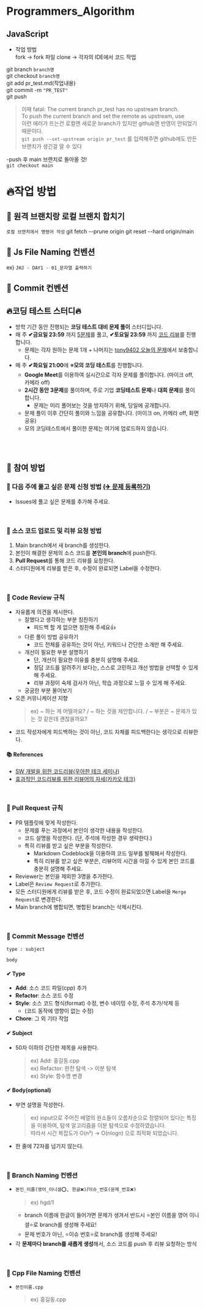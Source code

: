 # Programmers_Algorithm

## JavaScript


- 작업 방법  
fork -> fork 파일 clone -> 각자의 IDE에서 코드 작업

git branch `branch명`  
git checkout `branch명`  
git add pr_test.md(작업내용)  
git commit -m `"PR_TEST"`  
git push  


>  이때 fatal: The current branch pr_test has no upstream branch.  
>  To push the current branch and set the remote as upstream, use  
>  이런 에러가 뜨는건 로컬엔 새로운 branch가 있지만 github엔 반영이 안되었기 때문이다.  
>`git push --set-upstream origin pr_test`
> 를 입력해주면 github에도 만든 브랜치가 생긴걸 알 수 있다

-push 후 main 브랜치로 돌아올 것!  
`git checkout main`

# 🔥작업 방법

## 🔹 원격 브랜치랑 로컬 브랜치 합치기

`로컬 브랜치에서 명령어 작성`
git fetch --prune origin 
git reset --hard origin/main


## 🔹 Js File Naming 컨벤션

ex) `JHJ - DAY1 - 01_문자열 출력하기`


## 🔹 Commit 컨벤션




## 🔥코딩 테스트 스터디🔥
- 방학 기간 동안 진행되는 **코딩 테스트 대비 문제 풀이** 스터디입니다.
- 매 주 **✔금요일 23:59** 까지 [5문제](https://github.com/Study-CodingTest/Study/issues)를 풀고, **✔토요일 23:59** 까지 [코드 리뷰](https://github.com/Study-CodingTest/Study/pulls)를 진행합니다.
    - 문제는 각자 원하는 문제 1개 + 나머지는 [tony9402 오늘의 문제](https://github.com/tony9402/baekjoon/blob/main/picked.md)에서 보충합니다.
- 매 주 **✔화요일 21:00**에 **⭐모의 코딩 테스트**를 진행합니다.
    - **Google Meet**를 이용하여 실시간으로 각자 문제를 풀이합니다. (마이크 off, 카메라 off)
    - **2시간 동안 3문제**를 풀이하며, 주로 기업 **코딩테스트 문제**나 **대회 문제**를 풀이합니다.
        - 문제는 미리 풀어보는 것을 방지하기 위해, 당일에 공개합니다.
    - 문제 풀이 이후 간단히 풀이와 느낌을 공유합니다. (마이크 on, 카메라 off, 화면 공유)
    - 모의 코딩테스트에서 풀이한 문제는 여기에 업로드하지 않습니다.

<br>
<br>

## 🔸 참여 방법

### 🔹 다음 주에 풀고 싶은 문제 신청 방법 [(✈ 문제 등록하기)](https://github.com/Study-CodingTest/Study/issues/new?assignees=&labels=&template=add-a-problem.md&title=%5B%ED%94%8C%EB%9E%AB%ED%8F%BC%5D+%EB%AC%B8%EC%A0%9C_%EC%9D%B4%EB%A6%84+%2F+%EB%82%9C%EC%9D%B4%EB%8F%84)
- Issues에 풀고 싶은 문제를 추가해 주세요.

<br>

### 🔹 소스 코드 업로드 및 리뷰 요청 방법
1. Main branch에서 새 branch를 생성한다.
2. 본인이 해결한 문제의 소스 코드를 **본인의 branch**에 push한다.
3. **Pull Request**를 통해 코드 리뷰를 요청한다.
4. 스터디원에게 리뷰를 받은 후, 수정이 완료되면 Label을 수정한다.

<br>

### 🔹 Code Review 규칙
- 자유롭게 의견을 제시한다.
    - 잘했다고 생각하는 부분 칭찬하기
        - 피드백 할 게 없으면 칭찬해 주세요👍
    - 다른 풀이 방법 공유하기
        - 코드 전체를 공유하는 것이 아닌, 키워드나 간단한 소개만 해 주세요.
    - 개선이 필요한 부분 설명하기
        - 단, 개선이 필요한 이유를 충분히 설명해 주세요.
        - 정답 코드를 알려주기 보다는, 스스로 고민하고 개선 방법을 선택할 수 있게 해 주세요.
        - 리뷰 과정이 숙제 검사가 아닌, 학습 과정으로 느낄 수 있게 해 주세요.
    - 궁굼한 부분 물어보기
- 오픈 커뮤니케이션 지향
    > ex) ~ 하는 게 어떨까요? / ~ 하는 것을 제안합니다. / ~ 부분은 ~ 문제가 있는 것 같은데 괜찮을까요?
- 코드 작성자에게 피드백하는 것이 아닌, 코드 자체를 피드백한다는 생각으로 리뷰한다.

#### 📚 References
- [SW 개발을 위한 코드리뷰(우아한 테크 세미나)](https://www.youtube.com/watch?v=ssDMIcPBqUE&ab_channel=%EC%9A%B0%EC%95%84%ED%95%9CTech)
- [효과적인 코드리뷰를 위한 리뷰어의 자세(카카오 테크)](https://tech.kakao.com/2022/03/17/2022-newkrew-onboarding-codereview/)

<br>

### 🔹 Pull Request 규칙
- PR 템플릿에 맞게 작성한다.
    - 문제를 푸는 과정에서 본인이 생각한 내용을 작성한다.
    - 코드 설명을 작성한다. (단, 주석에 작성한 경우 생략한다.)
    - 특히 리뷰를 받고 싶은 부분을 작성한다.
        - Markdown Codeblock을 이용하여 코드 일부를 발췌해서 작성한다.
        - 특히 리뷰를 받고 싶은 부분은, 리뷰어의 시간을 아낄 수 있게 본인 코드를 충분히 설명해 주세요.
- Reviewer는 본인을 제외한 3명을 추가한다.
- Label은 `Review Request`로 추가한다.
- 모든 스터디원에게 리뷰를 받은 후, 코드 수정이 완료되었으면 Label을 `Merge Request`로 변경한다.
- Main branch에 병합되면, 병합된 branch는 삭제시킨다.

<br>

### 🔹 Commit Message 컨벤션
```
type : subject

body
```
#### ✔ Type
- **Add**: 소스 코드 파일(cpp) 추가
- **Refactor**: 소스 코드 수정
- **Style**: 소스 코드 형식(format) 수정, 변수 네이밍 수정, 주석 추가/삭제 등 
    - (코드 동작에 영향이 없는 수정)
- **Chore**: 그 외 기타 작업

#### ✔ Subject
- 50자 이하의 간단한 제목을 사용한다.
    > ex) Add: 홍길동.cpp <br>
    > ex) Refactor: 완전 탐색 -> 이분 탐색 <br>
    > ex) Style: 함수명 변경

#### ✔ Body(optional)
- 부연 설명을 작성한다.
    > ex) input으로 주어진 배열의 원소들이 오름차순으로 정렬되어 있다는 특징을 이용하여, 탐색 알고리즘을 이분 탐색으로 수정하였습니다. <br>
    > 따라서 시간 복잡도가 O(n²) -> O(nlogn) 으로 최적화 되었습니다.
- 한 줄에 72자를 넘기지 않는다.

<br>

### 🔹 Branch Naming 컨벤션
- `본인_이름(영어_이니셜⭕, 한글❌)`/`이슈_번호(문제_번호❌)`
    > ex) hgd/1 <br>
    - branch 이름에 한글이 들어가면 문제가 생겨서 반드시 ⭐본인 이름을 영어 이니셜⭐로 branch를 생성해 주세요!
    - 문제 번호가 아닌, ⭐이슈 번호⭐로 branch를 생성해 주세요!
- 각 **문제마다 branch를 새롭게 생성**해서, 소스 코드를 push 후 리뷰 요청하는 방식

<br>

### 🔹 Cpp File Naming 컨벤션
- `본인이름.cpp`
    > ex) 홍길동.cpp
